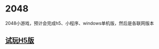 # 2048
2048小游戏，预计会完成h5、小程序、windows单机版，然后是各联网版本

## [试玩H5版](https://noobbear.github.io/2048/2048H5/index.html)

